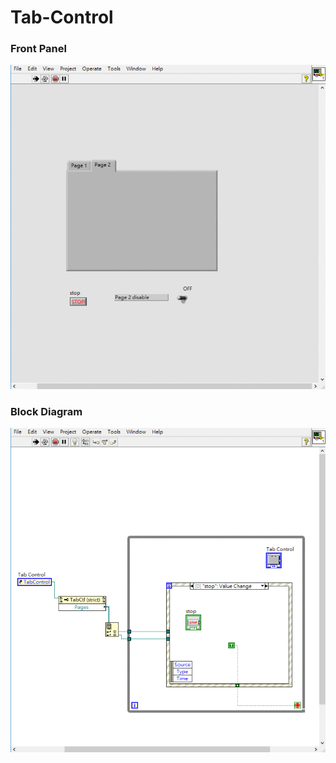 # Tab-Control
### Front Panel
![Front Panel](https://github.com/Offliners/LabVIEW_projects/blob/master/Tab-Control/Tab-Control%20front%20panel.gif)

### Block Diagram
![Block Diagram](https://github.com/Offliners/LabVIEW_projects/blob/master/Tab-Control/Tab-Control%20block%20diagram.gif)
